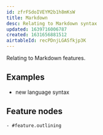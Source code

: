 ```yaml
---
id: zfrFSdoIVEYM2b1h8mKsW
title: Markdown
desc: Relating to Markdown syntax
updated: 1639716006787
created: 1631656881512
airtableId: recPDnjLGASfkjp3K
---
```


Relating to Markdown features.

## Examples
- new language syntax

## Feature nodes
	- #feature.outlining
